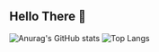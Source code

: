## Hello There 👋

<!--
**JoaoVikthor/JoaoVikthor** is a ✨ _special_ ✨ repository because its `README.md` (this file) appears on your GitHub profile.

Here are some ideas to get you started:

- 🔭 I’m currently working on Full Stack
- 🌱 I’m currently learning Php, Sql 
- 👯 I’m looking to collaborate on ...
- 🤔 I’m looking for help with ...
- 💬 Ask me about ...
- 📫 How to reach me: ...
- 😄 Pronouns: ...
- ⚡ Fun fact: ...
-->

![Anurag's GitHub stats](https://github-readme-stats.vercel.app/api?username=JoaoVikthor&show_icons=true&bg_color=00000000)
![Top Langs](https://github-readme-stats.vercel.app/api/top-langs/?username=JoaoVikthor&hide_progress=true)
